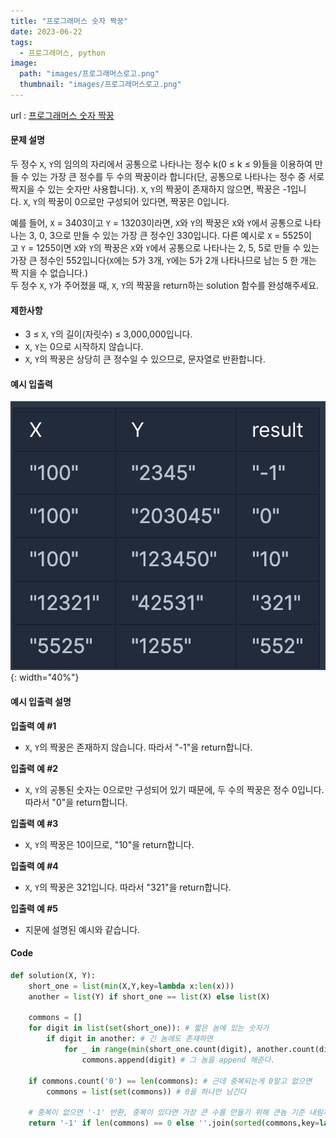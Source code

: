 ```yaml
---
title: "프로그래머스 숫자 짝꿍"
date: 2023-06-22
tags:
  - 프로그래머스, python
image:
  path: "images/프로그래머스로고.png"
  thumbnail: "images/프로그래머스로고.png"
---
```

url : [프로그래머스 숫자 짝꿍](https://school.programmers.co.kr/learn/courses/30/lessons/131128)
#### 문제 설명
두 정수 `X`, `Y`의 임의의 자리에서 공통으로 나타나는 정수 k(0 ≤ k ≤ 9)들을 이용하여 만들 수 있는 가장 큰 정수를 두 수의 짝꿍이라 합니다(단, 공통으로 나타나는 정수 중 서로 짝지을 수 있는 숫자만 사용합니다). `X`, `Y`의 짝꿍이 존재하지 않으면, 짝꿍은 -1입니다. `X`, `Y`의 짝꿍이 0으로만 구성되어 있다면, 짝꿍은 0입니다.

예를 들어, `X` = 3403이고 `Y` = 13203이라면, `X`와 `Y`의 짝꿍은 `X`와 `Y`에서 공통으로 나타나는 3, 0, 3으로 만들 수 있는 가장 큰 정수인 330입니다. 다른 예시로 `X` = 5525이고 `Y` = 1255이면 `X`와 `Y`의 짝꿍은 `X`와 `Y`에서 공통으로 나타나는 2, 5, 5로 만들 수 있는 가장 큰 정수인 552입니다(`X`에는 5가 3개, `Y`에는 5가 2개 나타나므로 남는 5 한 개는 짝 지을 수 없습니다.)  
두 정수 `X`, `Y`가 주어졌을 때, `X`, `Y`의 짝꿍을 return하는 solution 함수를 완성해주세요.

#### 제한사항
-   3 ≤ `X`, `Y`의 길이(자릿수) ≤ 3,000,000입니다.
-   `X`, `Y`는 0으로 시작하지 않습니다.
-   `X`, `Y`의 짝꿍은 상당히 큰 정수일 수 있으므로, 문자열로 반환합니다.
#### 예시 입출력
![](/images/2023-06-16-22-01-26.png){: width="40%"}

#### 예시 입출력 설명
**입출력 예 #1**
-   `X`, `Y`의 짝꿍은 존재하지 않습니다. 따라서 "-1"을 return합니다.

**입출력 예 #2**
-   `X`, `Y`의 공통된 숫자는 0으로만 구성되어 있기 때문에, 두 수의 짝꿍은 정수 0입니다. 따라서 "0"을 return합니다.

**입출력 예 #3**
-   `X`, `Y`의 짝꿍은 10이므로, "10"을 return합니다.

**입출력 예 #4**
-   `X`, `Y`의 짝꿍은 321입니다. 따라서 "321"을 return합니다.

**입출력 예 #5**
-   지문에 설명된 예시와 같습니다.


#### Code
```python
def solution(X, Y):
    short_one = list(min(X,Y,key=lambda x:len(x)))
    another = list(Y) if short_one == list(X) else list(X)
    
    commons = []
    for digit in list(set(short_one)): # 짧은 놈에 있는 숫자가
        if digit in another: # 긴 놈에도 존재하면 
            for _ in range(min(short_one.count(digit), another.count(digit))): # 더 적은 갯수(중복 갯수)만큼
                commons.append(digit) # 그 놈을 append 해준다.
            
    if commons.count('0') == len(commons): # 근데 중복되는게 0말고 없으면
        commons = list(set(commons)) # 0을 하나만 남긴다
    
    # 중복이 없으면 '-1' 반환, 중복이 있다면 가장 큰 수를 만들기 위해 큰놈 기준 내림차순 해서 join
    return '-1' if len(commons) == 0 else ''.join(sorted(commons,key=lambda x : -int(x)))
```

